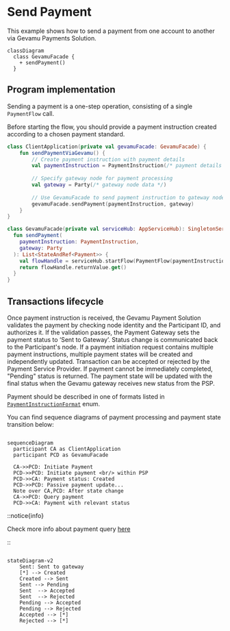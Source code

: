 # Send Payment

This example shows how to send a payment from one account to another via Gevamu Payments Solution.

```mermaid
classDiagram
  class GevamuFacade {
    + sendPayment()
  }
```

## Program implementation

Sending a payment is a one-step operation, consisting of a single `PaymentFlow` call. 

Before starting the flow, you should provide a payment instruction created according to a chosen payment standard.

```kotlin
class ClientApplication(private val gevamuFacade: GevamuFacade) {
    fun sendPaymentViaGevamu() {
        // Create payment instruction with payment details
        val paymentInstruction = PaymentInstruction(/* payment details */)
        
        // Specify gateway node for payment processing
        val gateway = Party(/* gateway node data */)
        
        // Use GevamuFacade to send payment instruction to gateway node
        gevamuFacade.sendPayment(paymentInstruction, gateway)
    }
}

class GevamuFacade(private val serviceHub: AppServiceHub): SingletonSerializeAsToken() {
  fun sendPayment(
    paymentInstruction: PaymentInstruction,
    gateway: Party
  ): List<StateAndRef<Payment>> {
    val flowHandle = serviceHub.startFlow(PaymentFlow(paymentInstruction, gateway))
    return flowHandle.returnValue.get()
  }
}
```

## Transactions lifecycle

Once payment instruction is received, the Gevamu Payment Solution validates the payment by checking node identity and the Participant ID, and authorizes it.
If the validation passes, the Payment Gateway sets the payment status to ‘Sent to Gateway’. 
Status change is communicated back to the Participant's node.
If a payment initiation request contains multiple payment instructions, multiple payment states will be created and independently updated.
Transaction can be accepted or rejected by the Payment Service Provider.
If payment cannot be immediately completed, "Pending" status is returned. 
The payment state will be updated with the final status when the Gevamu gateway receives new status from the PSP.

Payment should be described in one of formats listed in [`PaymentInstructionFormat`](https://gevamu.github.io/corda-payments-sdk/payments-workflows/com.gevamu.corda.flows/-payment-instruction-format/index.html) enum.

You can find sequence diagrams of payment processing and payment state transition below:

```mermaid

sequenceDiagram
  participant CA as ClientApplication
  participant PCD as GevamuFacade

  CA->>PCD: Initiate Payment
  PCD->>PCD: Initiate payment <br/> within PSP
  PCD->>CA: Payment status: Created
  PCD->>PCD: Passive payment update...
  Note over CA,PCD: After state change
  CA->>PCD: Query payment
  PCD->>CA: Payment with relevant status

```

::notice{info}

Check more info about payment query [here](query-payment-states)

::

```mermaid

stateDiagram-v2
    Sent: Sent to gateway
    [*] --> Created
    Created --> Sent
    Sent --> Pending
    Sent  --> Accepted
    Sent  --> Rejected
    Pending --> Accepted
    Pending --> Rejected
    Accepted --> [*]
    Rejected --> [*]

```